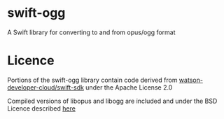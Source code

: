 # swift-ogg
A Swift library for converting to and from opus/ogg format

# Licence
Portions of the swift-ogg library contain code derived from [watson-developer-cloud/swift-sdk](https://github.com/watson-developer-cloud/swift-sdk) under the Apache License 2.0

Compiled versions of libopus and libogg are included and under the BSD Licence described [here](https://opus-codec.org/license/)
